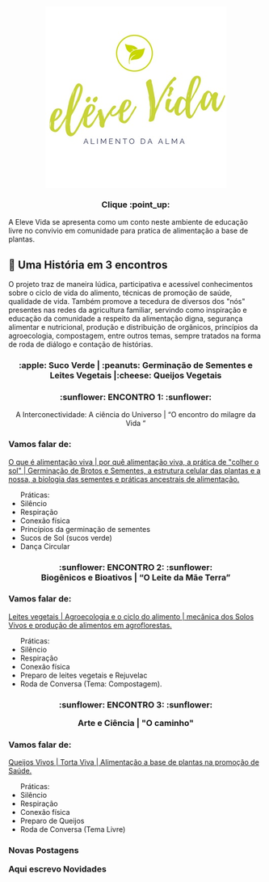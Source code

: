 
<p align="center"> <a href="https://youtu.be/OTEtg17IWiI" target="_blank">
 <img src="docs/assets/css/eleve vida logo.png" alt="Clique e conheça a Historia" align="center"> 
</a></p>

 <h3 align="center"> Clique :point_up: </h3>

A Eleve Vida se apresenta como um conto neste ambiente de educação livre no convivio em comunidade para pratica de alimentação a base de plantas.

## :seedling: Uma História em 3 encontros 

O projeto traz de maneira lúdica, participativa e acessível conhecimentos sobre o ciclo de vida do alimento, técnicas de promoção de saúde, qualidade de vida. Também promove a tecedura de diversos dos "nós" presentes nas redes da agricultura familiar, servindo como inspiração e educação da comunidade a respeito da alimentação digna, segurança alimentar e nutricional, produção e distribuição de orgânicos, princípios da agroecologia, compostagem, entre outros temas, sempre tratados na forma de roda de diálogo e contação de histórias.


<h3 align="center"> 
  :apple: Suco Verde  | :peanuts: Germinação de Sementes e Leites Vegetais  |:cheese: Queijos Vegetais 
 <br>

<h3 align="center">
:sunflower: ENCONTRO 1: :sunflower: 
 <br> </h3>
 <p align="center">A Interconectividade: A ciência do Universo | “O encontro do milagre da Vida “<br></p>

 <h3>Vamos falar de:</h3>

<u>O que é alimentação viva | por quê alimentação viva, a prática de "colher o sol" | Germinação de Brotos e Sementes, a estrutura celular das plantas e a nossa, a biologia das sementes e práticas ancestrais de alimentação.</u>

<ul>Práticas:
 <li>Silêncio</li> 
 <li>Respiração</li>
 <li>Conexão física</li>
 <li>Princípios da germinação de sementes</li>
 <li>Sucos de Sol (sucos verde)</li>
 <li>Dança Circular</li>
</ul>
  
 <h3 align="center"> :sunflower: ENCONTRO 2: :sunflower: 
<br>
 Biogênicos e Bioativos  | “O Leite da Mãe Terra”

<h3>Vamos falar de:</h3>

<u>Leites vegetais | Agroecologia e o ciclo do alimento | mecânica dos Solos Vivos e produção de alimentos em agroflorestas.</u>

<ul>Práticas: 
 <li>Silêncio</li>
 <li>Respiração</li>
 <li>Conexão física</li>
 <li>Preparo de leites vegetais e Rejuvelac</li>
 <li>Roda de Conversa (Tema: Compostagem).</li>
 </ul>

<h3 align="center"> :sunflower: ENCONTRO 3: :sunflower: <br>
  
   Arte e Ciência | "O caminho" 

<h3>Vamos falar de:</h3>
 
 <u>Queijos Vivos | Torta Viva | Alimentação a base de plantas na promoção de Saúde.</u>

<ul>Práticas: 
 <li>Silêncio</li>
 <li>Respiração</li>
 <li>Conexão física</li>
 <li>Preparo de Queijos</li>
 <li>Roda de Conversa (Tema Livre)</li>
 </ul>

 <h3>Novas Postagens<br>

Aqui escrevo Novidades 
